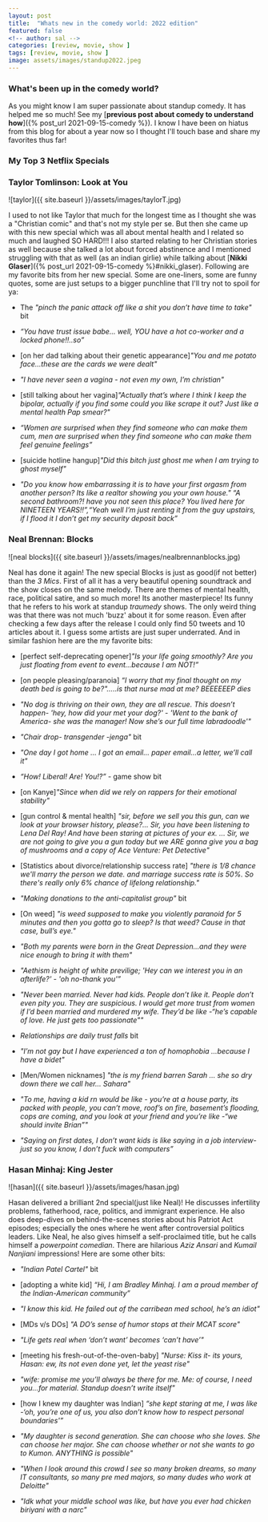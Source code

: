 ```yaml
---
layout: post
title:  "Whats new in the comedy world: 2022 edition"
featured: false
<!-- author: sal -->
categories: [review, movie, show ]
tags: [review, movie, show ]
image: assets/images/standup2022.jpeg
---
```


### What's been up in the comedy world?
As you might know I am super passionate about standup comedy. It has helped me so much! See my [**previous post about comedy to understand how**]({% post_url 2021-09-15-comedy %}).
I know I have been on hiatus from this blog for about a year now so I thought I'll touch base and share my favorites thus far!

### My Top 3 Netflix Specials

###  Taylor Tomlinson: Look at You
![taylor]({{ site.baseurl }}/assets/images/taylorT.jpg)

I used to not like Taylor that much for the longest time as I thought she was a "Christian comic" and that's not my style per se. But then she came up with this new special which was all about mental health and I related so much and laughed SO HARD!!! I also started relating to her Christian stories as well because she talked a lot about forced abstinence and I mentioned struggling with that as well (as an indian girlie) while talking about [**Nikki Glaser**]({% post_url 2021-09-15-comedy %}#nikki_glaser). Following are my favorite bits from her new special. Some are one-liners, some are funny quotes, some are just setups to a bigger punchline that I'll try not to spoil for ya:

*   The _"pinch the panic attack off like a shit you don’t have time to take"_ bit
*   _“You have trust issue babe... well, YOU have a hot co-worker and a locked phone!!..so”_
*   [on her dad talking about their genetic appearance]_"You and me potato face…these are the cards we were dealt"_
* _"I have never seen a vagina - not even my own, I’m christian"_
* [still talking about her vagina]_"Actually that’s where I think I keep the bipolar, actually if you find some could you like scrape it out? Just like a mental health Pap smear?"_

* _“Women are surprised when they find someone who can make them cum, men are surprised when they find someone who can make them feel genuine feelings”_

* [suicide hotline hangup]_"Did this bitch just ghost me when I am trying to ghost myself"_

* _"Do you know how embarrassing it is to have your first orgasm from another person? Its like a realtor showing you your own house." “A second bathroom?! have you not seen this place? You lived here for NINETEEN YEARS!!”,“Yeah well I’m just renting it from the guy upstairs, if I flood it I don’t get my security deposit back”_

### Neal Brennan: Blocks

![neal blocks]({{ site.baseurl }}/assets/images/nealbrennanblocks.jpg)

Neal has done it again! The new special Blocks is just as good(if not better) than the _3 Mics_. First of all it has a very beautiful opening soundtrack and the show closes on the same melody. There are themes of mental health, race, political satire, and so much more! Its another masterpiece! Its funny that he refers to his work at standup _traumedy_ shows. The only weird thing was that there was not much 'buzz' about it for some reason. Even after checking a few days after the release I could only find 50 tweets and 10 articles about it. I guess some artists are just super underrated. And in similar fashion here are the my favorite bits:

* [perfect self-deprecating opener]_"Is your life going smoothly? Are you just floating from event to event…because I am NOT!”_

* [on people pleasing/paranoia] _“I worry that my final thought on my death bed is going to be?"…..is that nurse mad at me? BEEEEEEP *dies*_

* _"No dog is thriving on their own, they are all rescue. This doesn’t happen- 'hey, how did your met your dog?' - 'Went to the bank of America- she was the manager! Now she’s our full time labradoodle'"_

* _"Chair drop- transgender -jenga"_ bit

* _"One day I got home … I got an email… paper email…a letter, we’ll call it"_

* _“How! Liberal! Are! You!?”_ - game show bit

* [on Kanye]_"Since when did we rely on rappers for their emotional stability"_

* [gun control & mental health] _"sir, before we sell you this gun, can we look at your browser history, please?... Sir, you have been listening to Lena Del Ray! And have been staring at pictures of your ex. ... Sir, we are not going to give you a gun today but we ARE gonna give you a bag of mushrooms and a copy of Ace Venture: Pet Detective"_

* [Statistics about divorce/relationship success rate] _"there is 1/8 chance we'll marry the person we date. and marriage success rate is 50%. So there's really only 6% chance of lifelong relationship."_

* _"Making donations to the anti-capitalist group"_ bit

* [On weed] _"is weed supposed to make you violently paranoid for 5 minutes and then you gotta go to sleep? Is that weed? Cause in that case, bull’s eye."_

* _"Both my parents were born in the Great Depression…and they were nice enough to bring it with them"_

* _"Aethism is height of white previlige; 'Hey can we interest you in an afterlife?' - 'oh no-thank you'”_

* _"Never been married. Never had kids. People don’t like it. People don’t even pity you. They are suspicious. I would get more trust from women if I’d been married and murdered my wife. They’d be like -“he’s capable of love. He just gets *too passionate*""_

* _Relationships are daily trust falls_ bit

* _"I’m not gay but I have experienced a ton of homophobia …because I have a bidet"_

* [Men/Women nicknames] _"the is my friend barren Sarah … she so dry down there we call her… Sahara"_

* _"To me, having a kid  rn would be like - you’re at a house party, its packed with people, you can’t move, roof’s on fire, basement’s flooding, cops are coming, and you look at your friend and you’re like -“we should invite Brian”"_

* _"Saying on first dates, I don’t want kids is like saying in a job interview- just so you know, I don’t fuck with computers”_

###  Hasan Minhaj: King Jester

![hasan]({{ site.baseurl }}/assets/images/hasan.jpg)

Hasan delivered a brilliant 2nd special(just like Neal)! He discusses infertility problems, fatherhood, race, politics, and immigrant experience. He also does deep-dives on behind-the-scenes stories about his Patriot Act episodes; especially the ones where he went after controversial politics leaders. Like Neal, he also gives himself a self-proclaimed title, but he calls himself a _powerpoint comedian_. There are hilarious _Aziz Ansari_ and _Kumail Nanjiani_ impressions! Here are some other bits:

* _"Indian Patel Cartel"_ bit

* [adopting a white kid] _“Hi, I am Bradley Minhaj. I am a proud member of the Indian-American community”_

* _"I know this kid. He failed out of the carribean med school, he’s an idiot"_

* [MDs v/s DOs] _"A DO’s sense of humor stops at their MCAT score"_

* _"Life gets real when ‘don’t want’ becomes ‘can’t have’"_

* [meeting his fresh-out-of-the-oven-baby] _"Nurse: Kiss it- its yours, Hasan: ew, its not even done yet, let the yeast rise"_

* _"wife: promise me you’ll always be there for me. Me: of course, I need you…for material. Standup doesn’t write itself"_

* [how I knew my daughter was Indian] _“she kept staring at me, I was like -‘oh, you’re one of us, you also don’t know how to respect personal boundaries'”_

* _"My daughter is second generation. She can choose who she loves. She can choose her major. She can choose whether or not she wants to go to Kumon. ANYTHING is possible"_

* _"When I look around this crowd I see so many broken dreams, so many IT consultants, so many pre med majors, so many dudes who work at Deloitte"_

* _"Idk what your middle school was like, but have you ever had chicken biriyani with a narc"_
